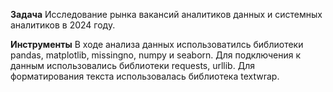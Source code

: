 **Задача**
Исследование рынка вакансий аналитиков данных и системных аналитиков в 2024 году. 

**Инструменты**
В ходе анализа данных использоватилсь библиотеки pandas, matplotlib, missingno, numpy и seaborn. Для подключения к данным использовались библиотеки requests, urllib. Для форматирования текста использовалась библиотека textwrap.
